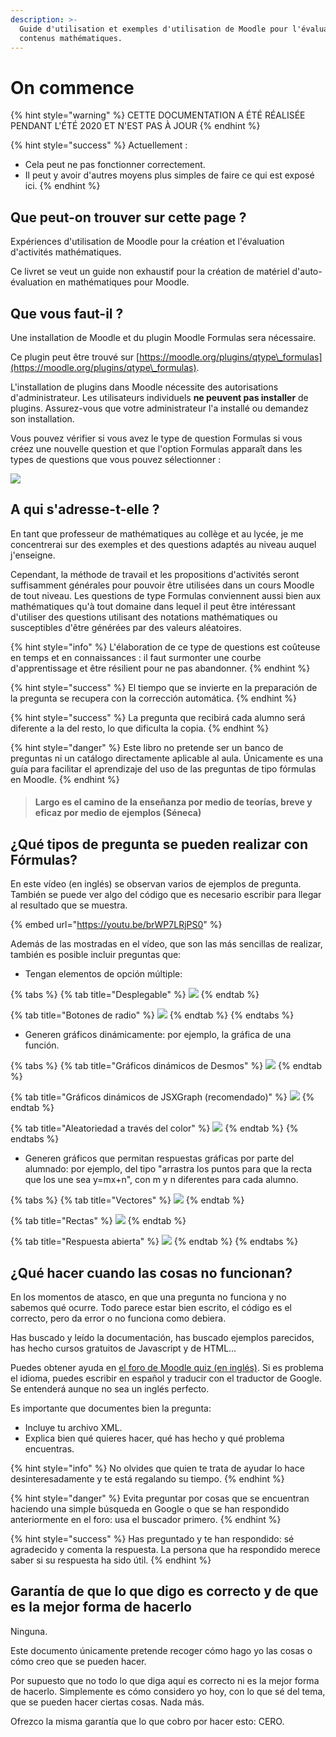 ```yaml
---
description: >-
  Guide d'utilisation et exemples d'utilisation de Moodle pour l'évaluation de
  contenus mathématiques.
---
```


# On commence



{% hint style="warning" %}
CETTE DOCUMENTATION A ÉTÉ RÉALISÉE PENDANT L'ÉTÉ 2020 ET N'EST PAS À JOUR
{% endhint %}

{% hint style="success" %}
Actuellement :

* Cela peut ne pas fonctionner correctement.
* Il peut y avoir d'autres moyens plus simples de faire ce qui est exposé ici.
{% endhint %}

## Que peut-on trouver sur cette page ?

Expériences d'utilisation de Moodle pour la création et l'évaluation d'activités mathématiques.

Ce livret se veut un guide non exhaustif pour la création de matériel d'auto-évaluation en mathématiques pour Moodle.

## Que vous faut-il ?

Une installation de Moodle et du plugin Moodle Formulas sera nécessaire.

Ce plugin peut être trouvé sur [https://moodle.org/plugins/qtype\_formulas](https://moodle.org/plugins/qtype\_formulas).

L'installation de plugins dans Moodle nécessite des autorisations d'administrateur. Les utilisateurs individuels **ne peuvent pas installer** de plugins. Assurez-vous que votre administrateur l'a installé ou demandez son installation.

Vous pouvez vérifier si vous avez le type de question Formulas si vous créez une nouvelle question et que l'option Formulas apparaît dans les types de questions que vous pouvez sélectionner :

![](.gitbook/assets/pantallaconpregunta.png)

## A qui s'adresse-t-elle ?

En tant que professeur de mathématiques au collège et au lycée, je me concentrerai sur des exemples et des questions adaptés au niveau auquel j'enseigne.

Cependant, la méthode de travail et les propositions d'activités seront suffisamment générales pour pouvoir être utilisées dans un cours Moodle de tout niveau. Les questions de type Formulas conviennent aussi bien aux mathématiques qu'à tout domaine dans lequel il peut être intéressant d'utiliser des questions utilisant des notations mathématiques ou susceptibles d'être générées par des valeurs aléatoires.

{% hint style="info" %}
L'élaboration de ce type de questions est coûteuse en temps et en connaissances : il faut surmonter une courbe d'apprentissage et être résilient pour ne pas abandonner.
{% endhint %}

{% hint style="success" %}
El tiempo que se invierte en la preparación de la pregunta se recupera con la corrección automática.
{% endhint %}

{% hint style="success" %}
La pregunta que recibirá cada alumno será diferente a la del resto, lo que dificulta la copia.
{% endhint %}

{% hint style="danger" %}
Este libro no pretende ser un banco de preguntas ni un catálogo directamente aplicable al aula. Únicamente es una guía para facilitar el aprendizaje del uso de las preguntas de tipo fórmulas en Moodle.
{% endhint %}

> #### Largo es el camino de la enseñanza por medio de teorías, breve y eficaz por medio de ejemplos (Séneca)

## ¿Qué tipos de pregunta se pueden realizar con Fórmulas?

En este vídeo (en inglés) se observan varios de ejemplos de pregunta. También se puede ver algo del código que es necesario escribir para llegar al resultado que se muestra.

{% embed url="https://youtu.be/brWP7LRjPS0" %}

Además de las mostradas en el vídeo, que son las más sencillas de realizar, también es posible incluir preguntas que:

* Tengan elementos de opción múltiple:

{% tabs %}
{% tab title="Desplegable" %}
![](<.gitbook/assets/image (28).png>)
{% endtab %}

{% tab title="Botones de radio" %}
![](<.gitbook/assets/image (4).png>)
{% endtab %}
{% endtabs %}

* Generen gráficos dinámicamente: por ejemplo, la gráfica de una función.

{% tabs %}
{% tab title="Gráficos dinámicos de Desmos" %}
![](<.gitbook/assets/image (11).png>)
{% endtab %}

{% tab title="Gráficos dinámicos de JSXGraph (recomendado)" %}
![](<.gitbook/assets/image (24).png>)
{% endtab %}

{% tab title="Aleatoriedad a través del color" %}
![](<.gitbook/assets/image (76).png>)
{% endtab %}
{% endtabs %}

* Generen gráficos que permitan respuestas gráficas por parte del alumnado: por ejemplo, del tipo "arrastra los puntos para que la recta que los une sea y=mx+n", con m y n diferentes para cada alumno.

{% tabs %}
{% tab title="Vectores" %}
![](<.gitbook/assets/image (98).png>)
{% endtab %}

{% tab title="Rectas" %}
![](<.gitbook/assets/image (118).png>)
{% endtab %}

{% tab title="Respuesta abierta" %}
![](<.gitbook/assets/image (10).png>)
{% endtab %}
{% endtabs %}

## ¿Qué hacer cuando las cosas no funcionan?

En los momentos de atasco, en que una pregunta no funciona y no sabemos qué ocurre. Todo parece estar bien escrito, el código es el correcto, pero da error o no funciona como debiera.

Has buscado y leído la documentación, has buscado ejemplos parecidos, has hecho cursos gratuitos de Javascript y de HTML...

Puedes obtener ayuda en [el foro de Moodle quiz (en inglés)](https://moodle.org/mod/forum/view.php?id=737). Si es problema el idioma, puedes escribir en español y traducir con el traductor de Google. Se entenderá aunque no sea un inglés perfecto.

Es importante que documentes bien la pregunta:

* Incluye tu archivo XML.
* Explica bien qué quieres hacer, qué has hecho y qué problema encuentras.

{% hint style="info" %}
No olvides que quien te trata de ayudar lo hace desinteresadamente y te está regalando su tiempo.
{% endhint %}

{% hint style="danger" %}
Evita preguntar por cosas que se encuentran haciendo una simple búsqueda en Google o que se han respondido anteriormente en el foro: usa el buscador primero.
{% endhint %}

{% hint style="success" %}
Has preguntado y te han respondido: sé agradecido y comenta la respuesta. La persona que ha respondido merece saber si su respuesta ha sido útil.
{% endhint %}

## Garantía de que lo que digo es correcto y de que es la mejor forma de hacerlo

Ninguna.

Este documento únicamente pretende recoger cómo hago yo las cosas o cómo creo que se pueden hacer.

Por supuesto que no todo lo que diga aquí es correcto ni es la mejor forma de hacerlo. Simplemente es cómo considero yo hoy, con lo que sé del tema, que se pueden hacer ciertas cosas. Nada más.

Ofrezco la misma garantía que lo que cobro por hacer esto: CERO.
